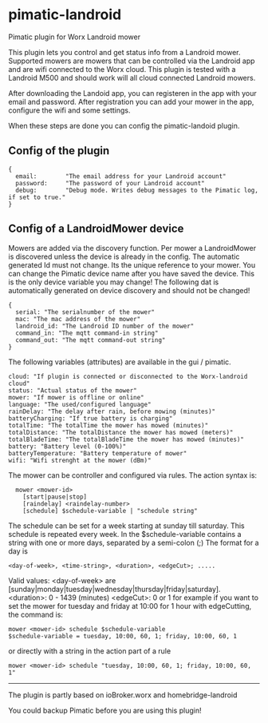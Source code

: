 # pimatic-landroid
Pimatic plugin for Worx Landroid mower

This plugin lets you control and get status info from a Landroid mower. Supported mowers are mowers that can be controlled via the Landroid app and are wifi connected to the Worx cloud.
This plugin is tested with a Landroid M500 and should work will all cloud connected Landroid mowers.

After downloading the Landoid app, you can registeren in the app with your email and password. 
After registration you can add your mower in the app, configure the wifi and some settings.

When these steps are done you can config the pimatic-landoid plugin.

## Config of the plugin
```
{
  email:        "The email address for your Landroid account"
  password:     "The password of your Landroid account"
  debug:        "Debug mode. Writes debug messages to the Pimatic log, if set to true."
}
```

## Config of a LandroidMower device

Mowers are added via the discovery function. Per mower a LandroidMower is discovered unless the device is already in the config.
The automatic generated Id must not change. Its the unique reference to your mower. You can change the Pimatic device name after you have saved the device. This is the only device variable you may change!
The following dat is automatically generated on device discovery and should not be changed!

```
{
  serial: "The serialnumber of the mower"
  mac: "The mac address of the mower"
  landroid_id: "The Landroid ID number of the mower"
  command_in: "The mqtt command-in string"
  command_out: "The mqtt command-out string"
}
```

The following variables (attributes) are available in the gui / pimatic.

```
cloud: "If plugin is connected or disconnected to the Worx-landroid cloud"
status: "Actual status of the mower"
mower: "If mower is offline or online"
language: "The used/configured language"
rainDelay: "The delay after rain, before mowing (minutes)"
batteryCharging: "If true battery is charging"
totalTime: "The totalTime the mower has mowed (minutes)"
totalDistance: "The totalDistance the mower has mowed (meters)"
totalBladeTime: "The totalBladeTime the mower has mowed (minutes)"
battery: "Battery level (0-100%)"
batteryTemperature: "Battery temperature of mower"
wifi: "Wifi strenght at the mower (dBm)"
```
The mower can be controller and configured via rules.
The action syntax is:
```
  mower <mower-id>
    [start|pause|stop]
    [raindelay] <raindelay-number>
    [schedule] $schedule-variable | "schedule string"
```

The schedule can be set for a week starting at sunday till saturday. This schedule is repeated every week.
In the $schedule-variable contains a string with one or more days, separated by a semi-colon (;)
The format for a day is

```
<day-of-week>, <time-string>, <duration>, <edgeCut>; .....
```
Valid values:
\<day-of-week> are [sunday|monday|tuesday|wednesday|thursday|friday|saturday].
\<duration>: 0 - 1439 (minutes)
\<edgeCut>: 0 or 1 
for example if you want to set the mower for tuesday and friday at 10:00 for 1 hour with edgeCutting,
the command is:
```
mower <mower-id> schedule $schedule-variable
$schedule-variable = tuesday, 10:00, 60, 1; friday, 10:00, 60, 1
```
or directly with a string in the action part of a rule

```
mower <mower-id> schedule "tuesday, 10:00, 60, 1; friday, 10:00, 60, 1"
```
---
The plugin is partly based on ioBroker.worx and homebridge-landroid

You could backup Pimatic before you are using this plugin!

